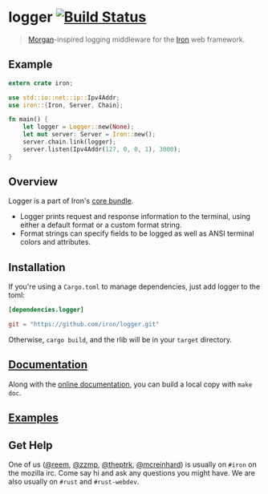 logger [![Build Status](https://secure.travis-ci.org/iron/logger.png?branch=master)](https://travis-ci.org/iron/logger)
====

> [Morgan](https://github.com/expressjs/morgan)-inspired logging middleware for the [Iron](https://github.com/iron/iron) web framework.

## Example

```rust
extern crate iron;

use std::io::net::ip::Ipv4Addr;
use iron::{Iron, Server, Chain};

fn main() {
    let logger = Logger::new(None);
    let mut server: Server = Iron::new();
    server.chain.link(logger);
    server.listen(Ipv4Addr(127, 0, 0, 1), 3000);
}
```

## Overview

Logger is a part of Iron's [core bundle](https://github.com/iron/core).

- Logger prints request and response information to the terminal, using either a default format or a custom format string.
- Format strings can specify fields to be logged as well as ANSI terminal colors and attributes.

## Installation

If you're using a `Cargo.toml` to manage dependencies, just add logger to the toml:

```toml
[dependencies.logger]

git = "https://github.com/iron/logger.git"
```

Otherwise, `cargo build`, and the rlib will be in your `target` directory.

## [Documentation](http://docs.ironframework.io/logger)

Along with the [online documentation](http://docs.ironframework.io/logger),
you can build a local copy with `make doc`.

## [Examples](/examples)

## Get Help

One of us ([@reem](https://github.com/reem/), [@zzmp](https://github.com/zzmp/),
[@theptrk](https://github.com/theptrk/), [@mcreinhard](https://github.com/mcreinhard))
is usually on `#iron` on the mozilla irc. Come say hi and ask any questions you might have.
We are also usually on `#rust` and `#rust-webdev`.
